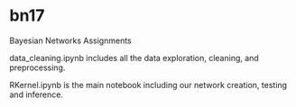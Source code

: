 # bn17
Bayesian Networks Assignments 

data_cleaning.ipynb includes all the data exploration, cleaning, and preprocessing.

RKernel.ipynb is the main notebook including our network creation, testing and inference.
